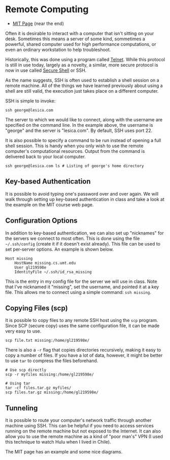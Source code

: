 # Remote Computing

  - [MIT Page](https://missing.csail.mit.edu/2020/command-line/) (near the end)

Often it is desirable to interact with a computer that isn't sitting on your
desk. Sometimes this means a server of some kind, sommetimes a powerful, shared
computer used for high performance computations, or even an ordinary workstation
to help troubleshoot.

Historically, this was done using a program called
[Telnet](https://en.wikipedia.org/wiki/Telnet). While this protocol is still in
use today, largely as a novelty, a similar, more secure protocol is now in use
called [Secure Shell](https://en.wikipedia.org/wiki/SSH_(Secure_Shell)) or SSH.

As the name suggests, SSH is often used to establish a shell session on a remote
machine. All of the things we have learned previously about using a shell are
still valid, the execution just takes place on a different computer.

SSH is simple to invoke:

```
ssh george@lesica.com
```

The server to which we would like to connect, along with the username are
specified on the command line. In the example above, the username is "george"
and the server is "lesica.com". By default, SSH uses port 22.

It is also possible to specify a command to be run instead of opening a full
shell session. This is handy when you only wish to use the remote computer's
computational resources. Output from the command is delivered back to your local
computer.

```
ssh george@lesica.com ls # Listing of george's home directory
```

## Key-based Authentication

It is possible to avoid typing one's password over and over again. We will walk
through setting up key-based authentication in class and take a look at the
example on the MIT course web page.

## Configuration Options

In addition to key-based authentication, we can also set up "nicknames" for the
servers we connect to most often. This is done using the file `~/.ssh/config`
(create it if it doesn't exist already). This file can be used to set per-server
options. An example is shown below.

```
Host missing
    HostName missing.cs.umt.edu
    User gl219598e
    IdentityFile ~/.ssh/id_rsa_missing
```

This is the entry in my config file for the server we will use in class. Note
that I've nicknamed it "missing", set the username, and pointed it at a key
file. This allows me to connect using a simple command: `ssh missing`.

## Copying Files (scp)

It is possible to copy files to any remote SSH host using the `scp` program.
Since SCP (secure copy) uses the same configuration file, it can be made very
easy to use.

```
scp file.txt missing:/home/gl219598e/
```

There is also a `-r` flag that copies directories recursively, making it easy to
copy a number of files. If you have a lot of data, however, it might be better
to use `tar` to compress the files beforehand.

```
# Use scp directly
scp -r myfiles missing:/home/gl219598e/

# Using tar
tar -cf files.tar.gz myfiles/
scp files.tar.gz missing:/home/gl219598e/
```

## Tunneling

It is possible to route your computer's network traffic through another machine
using SSH. This can be helpful if you need to access services running on the
remote machine but not exposed to the Internet. It can also allow you to use the
remote machine as a kind of "poor man's" VPN (I used this technique to watch
Hulu when I lived in Chile).

The MIT page has an example and some nice diagrams.

